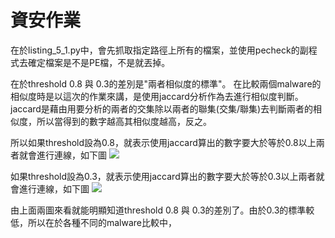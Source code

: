 # 資安作業
在於listing_5_1.py中，會先抓取指定路徑上所有的檔案，並使用pecheck的副程式去確定檔案是不是PE檔，不是就丟掉。

在於threshold 0.8 與 0.3的差別是"兩者相似度的標準"。
在比較兩個malware的相似度時是以這次的作業來講，是使用jaccard分析作為去進行相似度判斷。
jaccard是藉由用要分析的兩者的交集除以兩者的聯集(交集/聯集)去判斷兩者的相似度，所以當得到的數字越高其相似度越高，反之。

所以如果threshold設為0.8，就表示使用jaccard算出的數字要大於等於0.8以上兩者就會進行連線，如下圖
![](https://i.imgur.com/P2cmFvG.png)

如果threshold設為0.3，就表示使用jaccard算出的數字要大於等於0.3以上兩者就會進行連線，如下圖
![](https://i.imgur.com/P24PSRW.png)

由上面兩圖來看就能明顯知道threshold 0.8 與 0.3的差別了。由於0.3的標準較低，所以在於各種不同的malware比較中，
